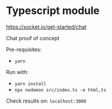 # Typescript module
https://socket.io/get-started/chat

Chat proof of concept

Pre-requisites:
* `yarn`

Run with:
* `yarn install`
* `npx nodemon src/index.ts -e html,ts`

Check results on: `localhost:3000`
